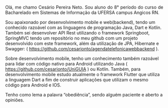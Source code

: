 <p style="text-align: justify;"> 
Olá, me chamo Cesário Pereira Neto. Sou aluno do 8° período do curso de Bacharelado em Sistemas de Informação da UFERSA campus Angicos RN. 

Sou apaixonado por desenvolvimento mobile e web(backend), tendo um conhecido razoável com as linguagens de programação Java, Dart e Kotlin. Também sei desenvolver API Rest utilizando o framework Springboot, SpringMVC tendo um repositório no meu github com um projeto desenvolvido com este framework, além da utilização de JPA, Hibernate e Swagger: ( https://github.com/cesarionto/agendatelefonicawebbackend ). 

Sobre desenvolvimento mobile, tenho um conhecimento também razoável para lidar com código nativo para Android utilizando Java ( https://github.com/cesarionto/UniGUIA ) ou Kotlin. Também, para desenvolvimento mobile estudo atualmente o framework Flutter que utiliza a linguagem Dart a fim de construir aplicações que utilizam o mesmo código para Android e IOS. 

Tenho como lema a palavra “obediência”, sendo alguém paciente e aberto a opiniões.
</p>